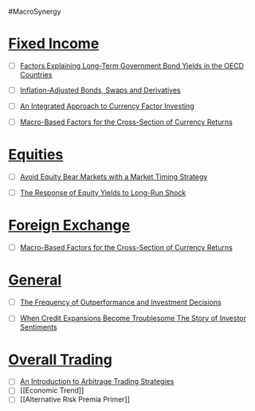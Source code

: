 #MacroSynergy 
# <u>Fixed Income</u>
- [ ] [Factors Explaining Long-Term Government Bond Yields in the OECD Countries](https://papers.ssrn.com/sol3/papers.cfm?abstract_id=4407123)
- [ ] [Inflation-Adjusted Bonds, Swaps and Derivatives](https://papers.ssrn.com/sol3/papers.cfm?abstract_id=4338914)
- [ ] [An Integrated Approach to Currency Factor Investing](obsidian://open?vault=Akul's%20Notebook&file=Library%2Fjournals%2Cmagazines%2FSSRN%20Papers%2FAn%20Integrated%20Approach%20to%20Currency%20Factor%20Investing%20(2023).pdf)
- [ ] [Macro-Based Factors for the Cross-Section of Currency Returns](obsidian://open?vault=Akul's%20Notebook&file=Library%2Fjournals%2Cmagazines%2FSSRN%20Papers%2FMacro-Based%20Factors%20for%20the%20Cross-Section%20of%20Currency%20Returns%20(2023).pdf)


# <u>Equities</u>
- [ ] [Avoid Equity Bear Markets with a Market Timing Strategy](https://papers.ssrn.com/sol3/papers.cfm?abstract_id=4397638)
- [ ] [The Response of Equity Yields to Long-Run Shock](obsidian://open?vault=Akul's%20Notebook&file=Library%2Fjournals%2Cmagazines%2FSSRN%20Papers%2FThe%20Response%20of%20Equity%20Yields%20to%20a%20Long-Run%20Shock%20(2023).pdf)


# <u>Foreign Exchange</u>
- [ ] [Macro-Based Factors for the Cross-Section of Currency Returns](https://papers.ssrn.com/sol3/papers.cfm?abstract_id=4400205)


# <u>General</u>
- [ ] [The Frequency of Outperformance and Investment Decisions](https://papers.ssrn.com/sol3/papers.cfm?abstract_id=4384543)
- [ ] [When Credit Expansions Become Troublesome The Story of Investor Sentiments](https://papers.ssrn.com/sol3/papers.cfm?abstract_id=4409154)


# <u>Overall Trading</u>
- [ ] [An Introduction to Arbitrage Trading Strategies](https://papers.ssrn.com/sol3/papers.cfm?abstract_id=4420232)
- [ ] [[Economic Trend]]
- [ ] [[Alternative Risk Premia Primer]]